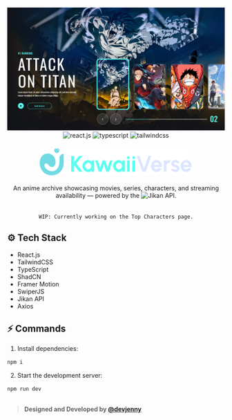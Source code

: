 <div align="center">
  <br />
    <a href="https://kawaii-verse-revamp-by-devjenny.vercel.app" target="_blank">
      <img src="https://github.com/devJennyy/kawaii-verse-revamp/blob/main/public/images/banner.png" alt="Project Banner">
    </a>
  <br />

  <div>
    <img src="https://img.shields.io/badge/-React_JS-black?style=for-the-badge&logoColor=white&logo=react&color=0882C4" alt="react.js" />
    <img src="https://img.shields.io/badge/-TypeScript-black?style=for-the-badge&logoColor=white&logo=typescript&color=1C2B43" alt="typescript" />
    <img src="https://img.shields.io/badge/-Tailwind_CSS-black?style=for-the-badge&logoColor=white&logo=tailwindcss&color=0891B2" alt="tailwindcss" />
  </div>

  <h3 align="center" >
    <img src="https://github.com/devJennyy/kawaii-verse-revamp/blob/main/public/logo/logo-text.svg">
  </h3>

  <div align="center">
    An anime archive showcasing movies, series, characters, and streaming availability — powered by the
    <img src="https://img.shields.io/badge/Jikan_API-100000?style=flat&logoColor=white&color=blue" alt="Jikan API" />.
  </div>
  </br>
  
  `WIP: Currently working on the Top Characters page.`
</div>

## <a name="tech-stack">⚙️ Tech Stack </a>

- React.js
- TailwindCSS
- TypeScript
- ShadCN
- Framer Motion
- SwiperJS
- Jikan API
- Axios


## <a name="quick-start">⚡ Commands </a>

1. Install dependencies:

```bash
npm i
```

2. Start the development server:

```bash
npm run dev
```

##
> **Designed and Developed by [@devjenny](https://www.linkedin.com/in/jennypieloor/)**


